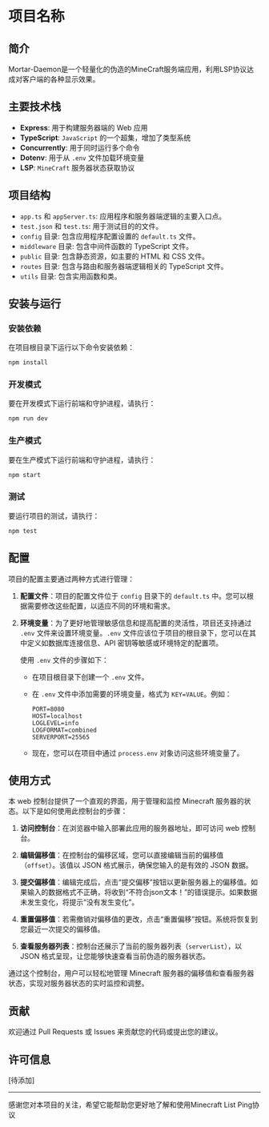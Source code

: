 # 项目名称

## 简介

Mortar-Daemon是一个轻量化的伪造的MineCraft服务端应用，利用LSP协议达成对客户端的各种显示效果。

## 主要技术栈

- **Express**: 用于构建服务器端的 Web 应用
- **TypeScript**: `JavaScript` 的一个超集，增加了类型系统
- **Concurrently**: 用于同时运行多个命令
- **Dotenv**: 用于从 `.env` 文件加载环境变量
- **LSP**: `MineCraft` 服务器状态获取协议

## 项目结构

- `app.ts` 和 `appServer.ts`: 应用程序和服务器端逻辑的主要入口点。
- `test.json` 和 `test.ts`: 用于测试目的的文件。
- `config` 目录: 包含应用程序配置设置的 `default.ts` 文件。
- `middleware` 目录: 包含中间件函数的 TypeScript 文件。
- `public` 目录: 包含静态资源，如主要的 HTML 和 CSS 文件。
- `routes` 目录: 包含与路由和服务器端逻辑相关的 TypeScript 文件。
- `utils` 目录: 包含实用函数和类。

## 安装与运行

### 安装依赖

在项目根目录下运行以下命令安装依赖：

```bash
npm install
```

### 开发模式

要在开发模式下运行前端和守护进程，请执行：

```bash
npm run dev
```

### 生产模式

要在生产模式下运行前端和守护进程，请执行：

```bash
npm start
```

### 测试

要运行项目的测试，请执行：

```bash
npm test
```

## 配置

项目的配置主要通过两种方式进行管理：

1. **配置文件**：项目的配置文件位于 `config` 目录下的 `default.ts` 中。您可以根据需要修改这些配置，以适应不同的环境和需求。

2. **环境变量**：为了更好地管理敏感信息和提高配置的灵活性，项目还支持通过 `.env` 文件来设置环境变量。`.env` 文件应该位于项目的根目录下，您可以在其中定义如数据库连接信息、API 密钥等敏感或环境特定的配置项。

   使用 `.env` 文件的步骤如下：
   - 在项目根目录下创建一个 `.env` 文件。
   - 在 `.env` 文件中添加需要的环境变量，格式为 `KEY=VALUE`。例如：

        ```
        PORT=8080
        HOST=localhost
        LOGLEVEL=info
        LOGFORMAT=combined
        SERVERPORT=25565
        ```

   - 现在，您可以在项目中通过 `process.env` 对象访问这些环境变量了。

## 使用方式

本 web 控制台提供了一个直观的界面，用于管理和监控 Minecraft 服务器的状态。以下是如何使用此控制台的步骤：

1. **访问控制台**：在浏览器中输入部署此应用的服务器地址，即可访问 web 控制台。

2. **编辑偏移值**：在控制台的偏移区域，您可以直接编辑当前的偏移值（`offset`）。该值以 JSON 格式展示，确保您输入的是有效的 JSON 数据。

3. **提交偏移值**：编辑完成后，点击“提交偏移”按钮以更新服务器上的偏移值。如果输入的数据格式不正确，将收到“不符合json文本！”的错误提示。如果数据未发生变化，将提示“没有发生变化”。

4. **重置偏移值**：若需撤销对偏移值的更改，点击“重置偏移”按钮。系统将恢复到您最近一次提交的偏移值。

5. **查看服务器列表**：控制台还展示了当前的服务器列表（`serverList`），以 JSON 格式呈现，让您能够快速查看当前伪造的服务器状态。

通过这个控制台，用户可以轻松地管理 Minecraft 服务器的偏移值和查看服务器状态，实现对服务器状态的实时监控和调整。

## 贡献

欢迎通过 Pull Requests 或 Issues 来贡献您的代码或提出您的建议。

## 许可信息

[待添加]

---

感谢您对本项目的关注，希望它能帮助您更好地了解和使用Minecraft List Ping协议
